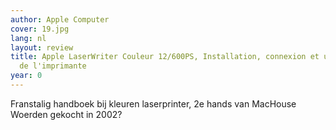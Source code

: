 ```yaml
---
author: Apple Computer
cover: 19.jpg
lang: nl
layout: review
title: Apple LaserWriter Couleur 12/600PS, Installation, connexion et utilisation
  de l'imprimante
year: 0
---
```

Franstalig handboek bij kleuren laserprinter, 2e hands van MacHouse Woerden gekocht in 2002?
